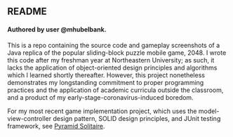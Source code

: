 ## README
#### Authored by user @mhubelbank.

This is a repo containing the source code and gameplay screenshots of a Java replica of the popular sliding-block puzzle mobile game, 2048. I wrote this code after my freshman year at Northeastern University; as such, it lacks the application of object-oriented design principles and algorithms which I learned shortly thereafter. However, this project nonetheless demonstrates my longstanding commitment to proper programming practices and the application of academic curricula outside the classroom, and a product of my early-stage-coronavirus-induced boredom. 

For my most recent game implementation project, which uses the model-view-controller design pattern, SOLID design principles, and JUnit testing framework, see [Pyramid Solitaire](https://github.com/mhubelbank/pyramid-solitaire-game).
